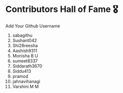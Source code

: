 # Contributors Hall of Fame 🎖
Add Your Github Username

1. sabagithu
2. Sushant042
3. Shi28reesha
4. Aashish9311
5. Monisha B U
6. sumeet8337
6. Siddarath3670
7. Siddu413
8. pramod
9. jahnavihanagi
10. Varshini M M







